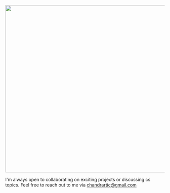 <div align="center">
<img src="https://raw.githubusercontent.com/samthepacman/samthepacman/master/assets/mainprof.jpg" style="width: 55vw"/></div>
<div align="left">
</div>

I'm always open to collaborating on exciting projects or discussing cs topics. Feel free to reach out to me via [chandrartic@gmail.com](chandrartic@gmail.com)
